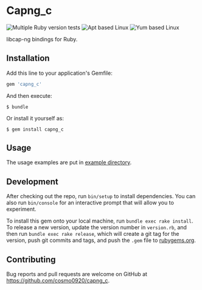 # Capng_c

![Multiple Ruby version tests](https://github.com/cosmo0920/capng_c/workflows/Multiple%20Ruby%20version%20tests/badge.svg?branch=main)
![Apt based Linux](https://github.com/cosmo0920/capng_c/workflows/Apt%20based%20Linux/badge.svg?branch=main)
![Yum based Linux](https://github.com/cosmo0920/capng_c/workflows/Yum%20based%20Linux/badge.svg?branch=main)

libcap-ng bindings for Ruby.

## Installation

Add this line to your application's Gemfile:

```ruby
gem 'capng_c'
```

And then execute:

    $ bundle

Or install it yourself as:

    $ gem install capng_c

## Usage

The usage examples are put in [example directory](example).

## Development

After checking out the repo, run `bin/setup` to install dependencies. You can also run `bin/console` for an interactive prompt that will allow you to experiment.

To install this gem onto your local machine, run `bundle exec rake install`. To release a new version, update the version number in `version.rb`, and then run `bundle exec rake release`, which will create a git tag for the version, push git commits and tags, and push the `.gem` file to [rubygems.org](https://rubygems.org).

## Contributing

Bug reports and pull requests are welcome on GitHub at https://github.com/cosmo0920/capng_c.
